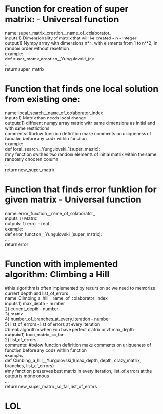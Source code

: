 # Function for creation of super matrix: - Universal function  
name: super_matrix_creation__name_of_colaborator_  
inputs:1) Dimensionality of matrix that will be created - n - integer  
output:1) Nympy array with dimensions n*n, with elements from 1 to n**2, in random order without repetition   
example:  
def super_matrix_creation__Yungulovski_(n):  
    ...  
    return super_matrix  
  
# Function that finds one local solution from existing one:  
name: local_search__name_of_colaborator_index  
inputs:1) Matrix than needs local change  
outputs:1) different numpy array matrix with same dimensions as initial and with same restrictions  
comments: #below function definition make comments on uniqueness of function before any code within function  
example:  
def local_search__Yungulovski_1(super_matrix):  
#my function swithes two random elements of initial matrix within the same randomly choosen column  
...  
return new_super_matrix  
  
# Function that finds error funktion for given matrix - Universal function  
name: error_function__name_of_colaborator_  
inputs: 1) Matrix  
outputs: 1) error - real  
example:  
def error_function__Yungulovski_(super_matrix):  
...  
return error  
  
# Function with implemented algorithm: Climbing a Hill  
#this algorithm is often implemented by recursion so we need to memorize current depth and list_of_errors  
name: Climbing_a_hill__name_of_colaborator_index  
inputs:1) max_depth - number  
2) current_depth - number  
3) matrix  
4) number_of_branches_at_every_iteration - number  
5) list_of_errors - list of errors at every iteration   
#break algorithm when you have perfect matrix or at max_depth  
outputs:1) best_matrix_so_far  
2) list_of_errors  
comments: #below function definition make comments on uniqueness of function before any code within function  
example:  
def Climbing_a_hill__Yungulovski_1(max_depth, depth, crazy_matrix, branches, list_of_errors):  
#my function preserves best matrix in every iteration, list_of_errors at the output is monotonous  
...  
return new_super_matrix_so_far, list_of_errors  
  
# LOL 
  
  



    
        
